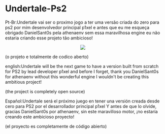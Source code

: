 # Undertale-Ps2
Pt-Br:Undertale vai ser o proximo jogo a ter uma versão criada do zero para ps2 por mim desenvolvedor principal p1xel 
e antes que eu me esqueça obrigado DanielSant0s pela athenaenv sem essa maravilhosa engine eu não estaria criando esse projeto tão ambicioso!

<div align="center">
<img src="https://github.com/P1xelDevv/Undertale-Ps2/assets/148770450/131436fb-e717-4eb5-bc22-b4d7b891cb98" />
</div>

(o projeto e totalmente de codico aberto)

english:Undertale will be the next game to have a version built from scratch for PS2 by lead developer p1xel
and before I forget, thank you DanielSant0s for athenaenv without this wonderful engine I wouldn't be creating this ambitious project!

(the project is completely open source)

Español:Undertale será el próximo juego en tener una versión creada desde cero para PS2 por el desarrollador principal p1xel
Y antes de que lo olvide, gracias DanielSant0s por athenaenv, sin este maravilloso motor, ¡no estaría creando este ambicioso proyecto!

(el proyecto es completamente de código abierto)
